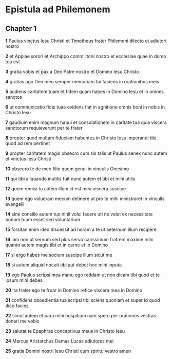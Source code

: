 # Epistula ad Philemonem

## Chapter 1

**1** Paulus vinctus Iesu Christi et Timotheus frater Philemoni dilecto et adiutori nostro

**2** et Appiae sorori et Archippo commilitoni nostro et ecclesiae quae in domo tua est

**3** gratia vobis et pax a Deo Patre nostro et Domino Iesu Christo

**4** gratias ago Deo meo semper memoriam tui faciens in orationibus meis

**5** audiens caritatem tuam et fidem quam habes in Domino Iesu et in omnes sanctos

**6** ut communicatio fidei tuae evidens fiat in agnitione omnis boni in nobis in Christo Iesu

**7** gaudium enim magnum habui et consolationem in caritate tua quia viscera sanctorum requieverunt per te frater

**8** propter quod multam fiduciam habentes in Christo Iesu imperandi tibi quod ad rem pertinet

**9** propter caritatem magis obsecro cum sis talis ut Paulus senex nunc autem et vinctus Iesu Christi

**10** obsecro te de meo filio quem genui in vinculis Onesimo

**11** qui tibi aliquando inutilis fuit nunc autem et tibi et mihi utilis

**12** quem remisi tu autem illum id est mea viscera suscipe

**13** quem ego volueram mecum detinere ut pro te mihi ministraret in vinculis evangelii

**14** sine consilio autem tuo nihil volui facere uti ne velut ex necessitate bonum tuum esset sed voluntarium

**15** forsitan enim ideo discessit ad horam a te ut aeternum illum recipere

**16** iam non ut servum sed plus servo carissimum fratrem maxime mihi quanto autem magis tibi et in carne et in Domino

**17** si ergo habes me socium suscipe illum sicut me

**18** si autem aliquid nocuit tibi aut debet hoc mihi inputa

**19** ego Paulus scripsi mea manu ego reddam ut non dicam tibi quod et te ipsum mihi debes

**20** ita frater ego te fruar in Domino refice viscera mea in Domino

**21** confidens oboedientia tua scripsi tibi sciens quoniam et super id quod dico facies

**22** simul autem et para mihi hospitium nam spero per orationes vestras donari me vobis

**23** salutat te Epaphras concaptivus meus in Christo Iesu

**24** Marcus Aristarchus Demas Lucas adiutores mei

**25** gratia Domini nostri Iesu Christi cum spiritu vestro amen

